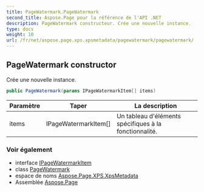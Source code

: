 ```yaml
---
title: PageWatermark.PageWatermark
second_title: Aspose.Page pour la référence de l'API .NET
description: PageWatermark constructeur. Crée une nouvelle instance.
type: docs
weight: 10
url: /fr/net/aspose.page.xps.xpsmetadata/pagewatermark/pagewatermark/
---
```

## PageWatermark constructor

Crée une nouvelle instance.

```csharp
public PageWatermark(params IPageWatermarkItem[] items)
```

| Paramètre | Taper | La description |
| --- | --- | --- |
| items | IPageWatermarkItem[] | Un tableau d'éléments spécifiques à la fonctionnalité. |

### Voir également

* interface [IPageWatermarkItem](../../pagewatermark.ipagewatermarkitem/)
* class [PageWatermark](../)
* espace de noms [Aspose.Page.XPS.XpsMetadata](../../pagewatermark/)
* Assemblée [Aspose.Page](../../../)


